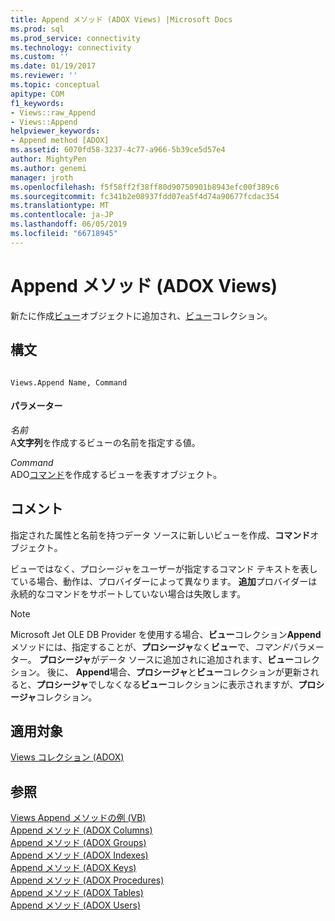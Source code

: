```yaml
---
title: Append メソッド (ADOX Views) |Microsoft Docs
ms.prod: sql
ms.prod_service: connectivity
ms.technology: connectivity
ms.custom: ''
ms.date: 01/19/2017
ms.reviewer: ''
ms.topic: conceptual
apitype: COM
f1_keywords:
- Views::raw_Append
- Views::Append
helpviewer_keywords:
- Append method [ADOX]
ms.assetid: 6070fd58-3237-4c77-a966-5b39ce5d57e4
author: MightyPen
ms.author: genemi
manager: jroth
ms.openlocfilehash: f5f58ff2f38ff80d90750901b8943efc00f389c6
ms.sourcegitcommit: fc341b2e08937fdd07ea5f4d74a90677fcdac354
ms.translationtype: MT
ms.contentlocale: ja-JP
ms.lasthandoff: 06/05/2019
ms.locfileid: "66718945"
---
```

# <a name="append-method-adox-views"></a>Append メソッド (ADOX Views)
新たに作成[ビュー](../../../ado/reference/adox-api/view-object-adox.md)オブジェクトに追加され、[ビュー](../../../ado/reference/adox-api/views-collection-adox.md)コレクション。  
  
## <a name="syntax"></a>構文  
  
```  
  
Views.Append Name, Command  
```  
  
#### <a name="parameters"></a>パラメーター  
 *名前*  
 A**文字列**を作成するビューの名前を指定する値。  
  
 *Command*  
 ADO[コマンド](../../../ado/reference/ado-api/command-object-ado.md)を作成するビューを表すオブジェクト。  
  
## <a name="remarks"></a>コメント  
 指定された属性と名前を持つデータ ソースに新しいビューを作成、**コマンド**オブジェクト。  
  
 ビューではなく、プロシージャをユーザーが指定するコマンド テキストを表している場合、動作は、プロバイダーによって異なります。 **追加**プロバイダーは永続的なコマンドをサポートしていない場合は失敗します。  
  
> [!NOTE]
>  Microsoft Jet OLE DB Provider を使用する場合、**ビュー**コレクション**Append**メソッドには、指定することが、**プロシージャ**なく**ビュー**で、*コマンド*パラメーター。 **プロシージャ**がデータ ソースに追加されに追加されます、**ビュー**コレクション。 後に、 **Append**場合、**プロシージャ**と**ビュー**コレクションが更新されると、**プロシージャ**でしなくなる**ビュー**コレクションに表示されますが、**プロシージャ**コレクション。  
  
## <a name="applies-to"></a>適用対象  
 [Views コレクション (ADOX)](../../../ado/reference/adox-api/views-collection-adox.md)  
  
## <a name="see-also"></a>参照  
 [Views Append メソッドの例 (VB)](../../../ado/reference/adox-api/views-append-method-example-vb.md)   
 [Append メソッド (ADOX Columns)](../../../ado/reference/adox-api/append-method-adox-columns.md)   
 [Append メソッド (ADOX Groups)](../../../ado/reference/adox-api/append-method-adox-groups.md)   
 [Append メソッド (ADOX Indexes)](../../../ado/reference/adox-api/append-method-adox-indexes.md)   
 [Append メソッド (ADOX Keys)](../../../ado/reference/adox-api/append-method-adox-keys.md)   
 [Append メソッド (ADOX Procedures)](../../../ado/reference/adox-api/append-method-adox-procedures.md)   
 [Append メソッド (ADOX Tables)](../../../ado/reference/adox-api/append-method-adox-tables.md)   
 [Append メソッド (ADOX Users)](../../../ado/reference/adox-api/append-method-adox-users.md)
